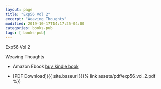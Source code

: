 ```yaml
---
layout: page
title: "Exp56 Vol 2"
excerpt: "Weaving Thoughts"
modified: 2019-10-17T14:17:25-04:00
categories: books-pub
tags: [ books-pub]
---
```


Exp56 Vol 2

Weaving Thoughts

* Amazon Ebook [buy kindle book](https://amzn.to/37rJFM5)

* [PDF Download]({{ site.baseurl }}{% link assets/pdf/exp56_vol_2.pdf  %})
